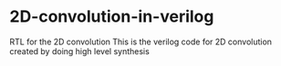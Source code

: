 # 2D-convolution-in-verilog
RTL for the 2D convolution
This is the verilog code for 2D convolution created by doing high level synthesis 
